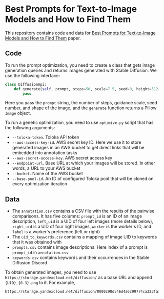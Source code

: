 # Best Prompts for Text-to-Image Models  and How to Find Them

This repository contains code and data for [Best Prompts for Text-to-Image Models and How to Find Them](https://arxiv.org/abs/2209.11711) paper.

## Code

To run the prompt optimization, you need to create a class that gets image generation queries and returns images generated with Stable Diffusion. We use the following interface:
```python
class DiffusionApi:
    def generate(self, prompt, steps=50, scale=7.5, seed=0, height=512, width=512):
        pass
```

Here you pass the `prompt` string, the number of steps, guidance scale, seed number, and shape of the image, and the `generate` function returns a Pillow `Image` object.

To run a genetic optimization, you need to use `optimize.py` script that has the following arguments:
* `--toloka-token`. Toloka API token
* `--aws-access-key-id`. AWS secret key ID. Here we use it to store generated images in an AWS bucket to get direct links that will be embedded into annotation tasks
* `--aws-secret-access-key`. AWS secret access key
* `--endpoint-url`. Base URL at which your images will be stored. In other words, a URL to your AWS bucket
* `--bucket`. Name of the AWS bucket
* `--base-pool-id`. An ID of configured Toloka pool that will be cloned on every optimization iteration

## Data

* The `annotation.csv` contains a CSV file with the results of the pairwise comparisons. It has five columns: `prompt_id` is an ID of an image description, `left_uid` is a UID of four left images (more details below), `right_uid` is a UID of four right images, `worker` is the worker's ID, and `label` is a worker's preference (left or right)
* The `uid_to_keywords.csv` contains a mapping of image UID to keywords that it was obtained with
* `prompts.csv` contains image descriptions. Here index of a prompt is `prompt_id` in `annotation.csv`
* `keywords.csv` contains keywords and their occurrences in the Stable Diffusion Discord

To obtain generated images, you need to use `https://storage.yandexcloud.net/diffusion/` as a base URL and append `{UID}_{0-3}.png` to it. For example,
```
https://storage.yandexcloud.net/diffusion/0000298d546d4a6299774ca323fa7f34_0.png
```
